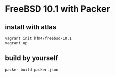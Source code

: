 FreeBSD 10.1 with Packer
===

## install with atlas

```sh
vagrant init hfm4/freebsd-10.1
vagrant up
```

## build by yourself

```sh
packer build packer.json
```
